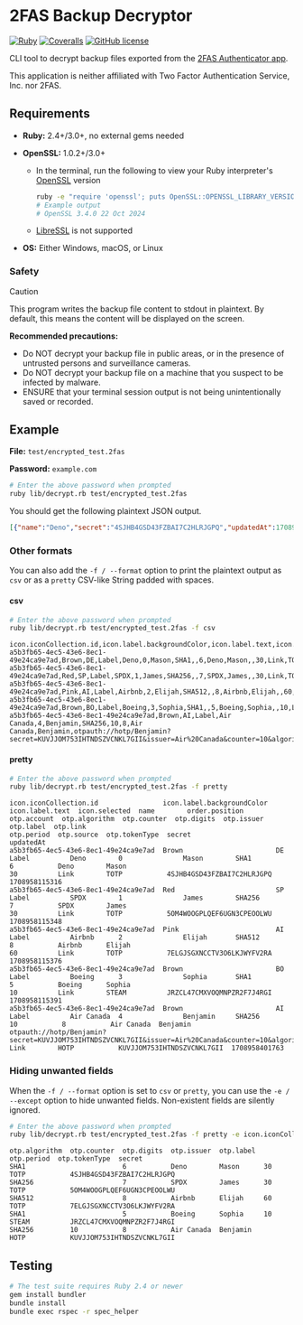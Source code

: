 # 2FAS Backup Decryptor

[![Ruby](https://img.shields.io/badge/Ruby-CC342D?style=for-the-badge&logo=ruby&logoColor=white)](https://ruby-lang.org)
[![Coveralls](https://img.shields.io/coverallsCoverage/github/elliotwutingfeng/2fas-backup-decryptor?logo=coveralls&style=for-the-badge)](https://coveralls.io/github/elliotwutingfeng/2fas-backup-decryptor?branch=main)
[![GitHub license](https://img.shields.io/badge/LICENSE-GPLv3-GREEN?style=for-the-badge)](LICENSE)

CLI tool to decrypt backup files exported from the [2FAS Authenticator app](https://2fas.com).

This application is neither affiliated with Two Factor Authentication Service, Inc. nor 2FAS.

## Requirements

- **Ruby:** 2.4+/3.0+, no external gems needed
- **OpenSSL:** 1.0.2+/3.0+
  - In the terminal, run the following to view your Ruby interpreter's [OpenSSL](https://openssl.org) version

    ```bash
    ruby -e "require 'openssl'; puts OpenSSL::OPENSSL_LIBRARY_VERSION"
    # Example output
    # OpenSSL 3.4.0 22 Oct 2024
    ```

  - [LibreSSL](https://libressl.org) is not supported

- **OS:** Either Windows, macOS, or Linux

### Safety

> [!CAUTION]
> This program writes the backup file content to stdout in plaintext. By default, this means the content will be displayed on the screen.
>
> **Recommended precautions:**
>
> - Do NOT decrypt your backup file in public areas, or in the presence of untrusted persons and surveillance cameras.
> - Do NOT decrypt your backup file on a machine that you suspect to be infected by malware.
> - ENSURE that your terminal session output is not being unintentionally saved or recorded.

## Example

**File:** `test/encrypted_test.2fas`

**Password:** `example.com`

```bash
# Enter the above password when prompted
ruby lib/decrypt.rb test/encrypted_test.2fas
```

You should get the following plaintext JSON output.

```json
[{"name":"Deno","secret":"4SJHB4GSD43FZBAI7C2HLRJGPQ","updatedAt":1708958115316,"otp":{"label":"Mason","account":"Mason","issuer":"Deno","digits":6,"period":30,"algorithm":"SHA1","tokenType":"TOTP","source":"Link"},"order":{"position":0},"icon":{"selected":"Label","label":{"text":"DE","backgroundColor":"Brown"},"iconCollection":{"id":"a5b3fb65-4ec5-43e6-8ec1-49e24ca9e7ad"}}},{"name":"SPDX","secret":"5OM4WOOGPLQEF6UGN3CPEOOLWU","updatedAt":1708958115348,"otp":{"label":"James","account":"James","issuer":"SPDX","digits":7,"period":30,"algorithm":"SHA256","tokenType":"TOTP","source":"Link"},"order":{"position":1},"icon":{"selected":"Label","label":{"text":"SP","backgroundColor":"Red"},"iconCollection":{"id":"a5b3fb65-4ec5-43e6-8ec1-49e24ca9e7ad"}}},{"name":"Airbnb","secret":"7ELGJSGXNCCTV3O6LKJWYFV2RA","updatedAt":1708958115376,"otp":{"label":"Elijah","account":"Elijah","issuer":"Airbnb","digits":8,"period":60,"algorithm":"SHA512","tokenType":"TOTP","source":"Link"},"order":{"position":2},"icon":{"selected":"Label","label":{"text":"AI","backgroundColor":"Pink"},"iconCollection":{"id":"a5b3fb65-4ec5-43e6-8ec1-49e24ca9e7ad"}}},{"name":"Boeing","secret":"JRZCL47CMXVOQMNPZR2F7J4RGI","updatedAt":1708958115391,"otp":{"label":"Sophia","account":"Sophia","issuer":"Boeing","digits":5,"period":10,"algorithm":"SHA1","tokenType":"STEAM","source":"Link"},"order":{"position":3},"icon":{"selected":"Label","label":{"text":"BO","backgroundColor":"Brown"},"iconCollection":{"id":"a5b3fb65-4ec5-43e6-8ec1-49e24ca9e7ad"}}},{"name":"Air Canada","secret":"KUVJJOM753IHTNDSZVCNKL7GII","updatedAt":1708958401763,"otp":{"link":"otpauth://hotp/Benjamin?secret=KUVJJOM753IHTNDSZVCNKL7GII&issuer=Air%20Canada&counter=10&algorithm=SHA256&digits=8","label":"Benjamin","account":"Benjamin","issuer":"Air Canada","digits":8,"algorithm":"SHA256","counter":10,"tokenType":"HOTP","source":"Link"},"order":{"position":4},"icon":{"selected":"Label","label":{"text":"AI","backgroundColor":"Brown"},"iconCollection":{"id":"a5b3fb65-4ec5-43e6-8ec1-49e24ca9e7ad"}}}]
```

### Other formats

You can also add the `-f / --format` option to print the plaintext output as `csv` or as a `pretty` CSV-like String padded with spaces.

#### csv

```bash
# Enter the above password when prompted
ruby lib/decrypt.rb test/encrypted_test.2fas -f csv
```

```csv
icon.iconCollection.id,icon.label.backgroundColor,icon.label.text,icon.selected,name,order.position,otp.account,otp.algorithm,otp.counter,otp.digits,otp.issuer,otp.label,otp.link,otp.period,otp.source,otp.tokenType,secret,updatedAt
a5b3fb65-4ec5-43e6-8ec1-49e24ca9e7ad,Brown,DE,Label,Deno,0,Mason,SHA1,,6,Deno,Mason,,30,Link,TOTP,4SJHB4GSD43FZBAI7C2HLRJGPQ,1708958115316
a5b3fb65-4ec5-43e6-8ec1-49e24ca9e7ad,Red,SP,Label,SPDX,1,James,SHA256,,7,SPDX,James,,30,Link,TOTP,5OM4WOOGPLQEF6UGN3CPEOOLWU,1708958115348
a5b3fb65-4ec5-43e6-8ec1-49e24ca9e7ad,Pink,AI,Label,Airbnb,2,Elijah,SHA512,,8,Airbnb,Elijah,,60,Link,TOTP,7ELGJSGXNCCTV3O6LKJWYFV2RA,1708958115376
a5b3fb65-4ec5-43e6-8ec1-49e24ca9e7ad,Brown,BO,Label,Boeing,3,Sophia,SHA1,,5,Boeing,Sophia,,10,Link,STEAM,JRZCL47CMXVOQMNPZR2F7J4RGI,1708958115391
a5b3fb65-4ec5-43e6-8ec1-49e24ca9e7ad,Brown,AI,Label,Air Canada,4,Benjamin,SHA256,10,8,Air Canada,Benjamin,otpauth://hotp/Benjamin?secret=KUVJJOM753IHTNDSZVCNKL7GII&issuer=Air%20Canada&counter=10&algorithm=SHA256&digits=8,,Link,HOTP,KUVJJOM753IHTNDSZVCNKL7GII,1708958401763
```

#### pretty

```bash
# Enter the above password when prompted
ruby lib/decrypt.rb test/encrypted_test.2fas -f pretty
```

```csv
icon.iconCollection.id                icon.label.backgroundColor  icon.label.text  icon.selected  name        order.position  otp.account  otp.algorithm  otp.counter  otp.digits  otp.issuer  otp.label  otp.link                                                                                                            otp.period  otp.source  otp.tokenType  secret                      updatedAt
a5b3fb65-4ec5-43e6-8ec1-49e24ca9e7ad  Brown                       DE               Label          Deno        0               Mason        SHA1                        6           Deno        Mason                                                                                                                          30          Link        TOTP           4SJHB4GSD43FZBAI7C2HLRJGPQ  1708958115316
a5b3fb65-4ec5-43e6-8ec1-49e24ca9e7ad  Red                         SP               Label          SPDX        1               James        SHA256                      7           SPDX        James                                                                                                                          30          Link        TOTP           5OM4WOOGPLQEF6UGN3CPEOOLWU  1708958115348
a5b3fb65-4ec5-43e6-8ec1-49e24ca9e7ad  Pink                        AI               Label          Airbnb      2               Elijah       SHA512                      8           Airbnb      Elijah                                                                                                                         60          Link        TOTP           7ELGJSGXNCCTV3O6LKJWYFV2RA  1708958115376
a5b3fb65-4ec5-43e6-8ec1-49e24ca9e7ad  Brown                       BO               Label          Boeing      3               Sophia       SHA1                        5           Boeing      Sophia                                                                                                                         10          Link        STEAM          JRZCL47CMXVOQMNPZR2F7J4RGI  1708958115391
a5b3fb65-4ec5-43e6-8ec1-49e24ca9e7ad  Brown                       AI               Label          Air Canada  4               Benjamin     SHA256         10           8           Air Canada  Benjamin   otpauth://hotp/Benjamin?secret=KUVJJOM753IHTNDSZVCNKL7GII&issuer=Air%20Canada&counter=10&algorithm=SHA256&digits=8              Link        HOTP           KUVJJOM753IHTNDSZVCNKL7GII  1708958401763
```

### Hiding unwanted fields

When the `-f / --format` option is set to `csv` or `pretty`, you can use the `-e / --except` option to hide unwanted fields. Non-existent fields are silently ignored.

```bash
# Enter the above password when prompted
ruby lib/decrypt.rb test/encrypted_test.2fas -f pretty -e icon.iconCollection.id,icon.label.backgroundColor,icon.label.text,icon.selected,order.position,otp.link,name,otp.account,otp.source,updatedAt
```

```csv
otp.algorithm  otp.counter  otp.digits  otp.issuer  otp.label  otp.period  otp.tokenType  secret
SHA1                        6           Deno        Mason      30          TOTP           4SJHB4GSD43FZBAI7C2HLRJGPQ
SHA256                      7           SPDX        James      30          TOTP           5OM4WOOGPLQEF6UGN3CPEOOLWU
SHA512                      8           Airbnb      Elijah     60          TOTP           7ELGJSGXNCCTV3O6LKJWYFV2RA
SHA1                        5           Boeing      Sophia     10          STEAM          JRZCL47CMXVOQMNPZR2F7J4RGI
SHA256         10           8           Air Canada  Benjamin               HOTP           KUVJJOM753IHTNDSZVCNKL7GII
```

## Testing

```bash
# The test suite requires Ruby 2.4 or newer
gem install bundler
bundle install
bundle exec rspec -r spec_helper
```
